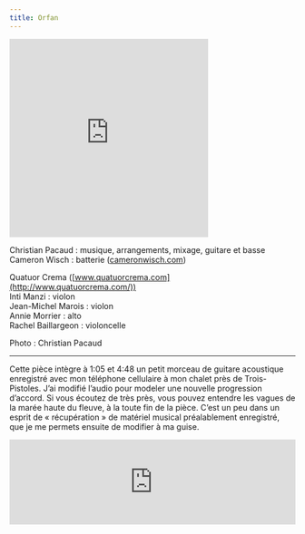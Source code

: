 ```yaml
---
title: Orfan
---
```


<iframe style="border: 0; width: 350px; height: 350px;" src="https://bandcamp.com/EmbeddedPlayer/track=1921524548/size=large/bgcol=333333/linkcol=ffffff/minimal=true/transparent=true/" seamless><a href="https://christianpacaud.bandcamp.com/track/orfan">Orfan by Christian Pacaud</a></iframe>

Christian Pacaud : musique, arrangements, mixage, guitare et basse  
Cameron Wisch : batterie ([cameronwisch.com](http://cameronwisch.com/))  

Quatuor Crema ([www.quatuorcrema.com](http://www.quatuorcrema.com/))  
Inti Manzi : violon  
Jean-Michel Marois : violon  
Annie Morrier : alto  
Rachel Baillargeon : violoncelle  

Photo : Christian Pacaud

<hr>

Cette pièce intègre à 1:05 et 4:48 un petit morceau de guitare acoustique enregistré avec mon téléphone cellulaire à mon chalet près de Trois-Pistoles. J’ai modifié l’audio pour modeler une nouvelle progression d’accord. Si vous écoutez de très près, vous pouvez entendre les vagues de la marée haute du fleuve, à la toute fin de la pièce. C’est un peu dans un esprit de « récupération » de matériel musical préalablement enregistré, que je me permets ensuite de modifier à ma guise.

<iframe width="100%" height="150" scrolling="no" frameborder="no" allow="autoplay" src="https://w.soundcloud.com/player/?url=https%3A//api.soundcloud.com/tracks/1042518595%3Fsecret_token%3Ds-eoXpcGSOQQq&color=%236C717D&auto_play=false&hide_related=false&show_comments=true&show_user=true&show_reposts=false&show_teaser=true&visual=true"></iframe><div style="font-size: 10px; color: #cccccc;line-break: anywhere;word-break: normal;overflow: hidden;white-space: nowrap;text-overflow: ellipsis; font-family: Interstate,Lucida Grande,Lucida Sans Unicode,Lucida Sans,Garuda,Verdana,Tahoma,sans-serif;font-weight: 100;">